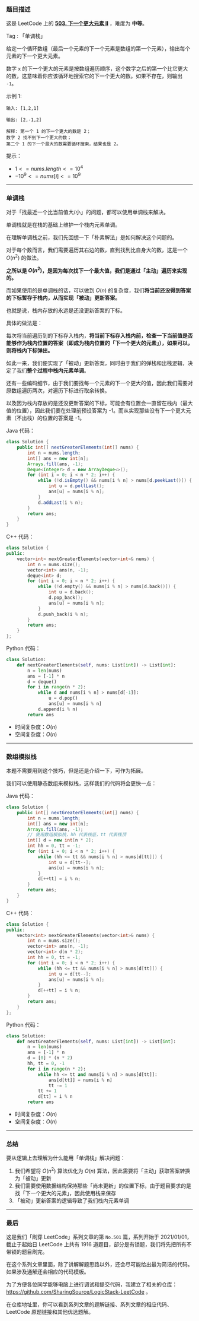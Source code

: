 ### 题目描述

这是 LeetCode 上的 **[503. 下一个更大元素 II](https://leetcode-cn.com/problems/next-greater-element-ii/solution/cong-po-su-jie-fa-de-jiao-du-qu-li-jie-d-trht/)** ，难度为 **中等**。



Tag : 「单调栈」

给定一个循环数组（最后一个元素的下一个元素是数组的第一个元素），输出每个元素的下一个更大元素。

数字 `x` 的下一个更大的元素是按数组遍历顺序，这个数字之后的第一个比它更大的数，这意味着你应该循环地搜索它的下一个更大的数。如果不存在，则输出 `-1`。

示例 1:
```
输入: [1,2,1]

输出: [2,-1,2]

解释: 第一个 1 的下一个更大的数是 2；
数字 2 找不到下一个更大的数； 
第二个 1 的下一个最大的数需要循环搜索，结果也是 2。
```

提示：
* $1 <= nums.length <= 10^4$
* $-10^9 <= nums[i] <= 10^9$

---

### 单调栈

对于「找最近一个比当前值大/小」的问题，都可以使用单调栈来解决。

单调栈就是在栈的基础上维护一个栈内元素单调。

在理解单调栈之前，我们先回想一下「朴素解法」是如何解决这个问题的。

对于每个数而言，我们需要遍历其右边的数，直到找到比自身大的数，这是一个 $O(n^2)$ 的做法。

**之所以是 $O(n^2)$，是因为每次找下一个最大值，我们是通过「主动」遍历来实现的。**

而如果使用的是单调栈的话，可以做到 $O(n)$ 的复杂度，我们**将当前还没得到答案的下标暂存于栈内，从而实现「被动」更新答案。**

也就是说，栈内存放的永远是还没更新答案的下标。

具体的做法是：

每次将当前遍历到的下标存入栈内，**将当前下标存入栈内前，检查一下当前值是否能够作为栈内位置的答案（即成为栈内位置的「下一个更大的元素」），如果可以，则将栈内下标弹出。**

如此一来，我们便实现了「被动」更新答案，同时由于我们的弹栈和出栈逻辑，决定了我们**整个过程中栈内元素单调**。    

还有一些编码细节，由于我们要找每一个元素的下一个更大的值，因此我们需要对原数组遍历两次，对遍历下标进行取余转换。

以及因为栈内存放的是还没更新答案的下标，可能会有位置会一直留在栈内（最大值的位置），因此我们要在处理前预设答案为 -1。而从实现那些没有下一个更大元素（不出栈）的位置的答案是 -1。

Java 代码：
```Java
class Solution {
    public int[] nextGreaterElements(int[] nums) {
        int n = nums.length;
        int[] ans = new int[n];
        Arrays.fill(ans, -1);
        Deque<Integer> d = new ArrayDeque<>();
        for (int i = 0; i < n * 2; i++) {
            while (!d.isEmpty() && nums[i % n] > nums[d.peekLast()]) {
                int u = d.pollLast();
                ans[u] = nums[i % n];
            }
            d.addLast(i % n);
        }
        return ans;
    }
}
```
C++ 代码：
```C++
class Solution {
public:
    vector<int> nextGreaterElements(vector<int>& nums) {
        int n = nums.size();
        vector<int> ans(n, -1);
        deque<int> d;
        for (int i = 0; i < n * 2; i++) {
            while (!d.empty() && nums[i % n] > nums[d.back()]) {
                int u = d.back();
                d.pop_back();
                ans[u] = nums[i % n];
            }
            d.push_back(i % n);
        }
        return ans;
    }
};
```
Python 代码：
```Python
class Solution:
    def nextGreaterElements(self, nums: List[int]) -> List[int]:
        n = len(nums)
        ans = [-1] * n
        d = deque()
        for i in range(n * 2):
            while d and nums[i % n] > nums[d[-1]]:
                u = d.pop()
                ans[u] = nums[i % n]
            d.append(i % n)
        return ans
```
* 时间复杂度：$O(n)$
* 空间复杂度：$O(n)$

---

### 数组模拟栈

本题不需要用到这个技巧，但是还是介绍一下，可作为拓展。

我们可以使用静态数组来模拟栈，这样我们的代码将会更快一点：

Java 代码：
```Java
class Solution {
    public int[] nextGreaterElements(int[] nums) {
        int n = nums.length;
        int[] ans = new int[n];
        Arrays.fill(ans, -1);
        // 使用数组模拟栈，hh 代表栈底，tt 代表栈顶
        int[] d = new int[n * 2];
        int hh = 0, tt = -1;
        for (int i = 0; i < n * 2; i++) {
            while (hh <= tt && nums[i % n] > nums[d[tt]]) {
                int u = d[tt--];
                ans[u] = nums[i % n];
            }
            d[++tt] = i % n;
        }
        return ans;
    }
}
```
C++ 代码：
```C++
class Solution {
public:
    vector<int> nextGreaterElements(vector<int>& nums) {
        int n = nums.size();
        vector<int> ans(n, -1);
        vector<int> d(n * 2);
        int hh = 0, tt = -1;
        for (int i = 0; i < n * 2; i++) {
            while (hh <= tt && nums[i % n] > nums[d[tt]]) {
                int u = d[tt--];
                ans[u] = nums[i % n];
            }
            d[++tt] = i % n;
        }
        return ans;
    }
};
```
Python 代码：
```Python
class Solution:
    def nextGreaterElements(self, nums: List[int]) -> List[int]:
        n = len(nums)
        ans = [-1] * n
        d = [0] * (n * 2)
        hh, tt = 0, -1
        for i in range(n * 2):
            while hh <= tt and nums[i % n] > nums[d[tt]]:
                ans[d[tt]] = nums[i % n]
                tt -= 1
            tt += 1
            d[tt] = i % n
        return ans
```
* 时间复杂度：$O(n)$
* 空间复杂度：$O(n)$

---

### 总结

要从逻辑上去理解为什么能用「单调栈」解决问题：

1. 我们希望将 $O(n^2)$ 算法优化为 $O(n)$ 算法，因此需要将「主动」获取答案转换为「被动」更新
2. 我们需要使用数据结构保持那些「尚未更新」的位置下标，由于题目要求的是找「下一个更大的元素」，因此使用栈来保存
3. 「被动」更新答案的逻辑导致了我们栈内元素单调

---

### 最后

这是我们「刷穿 LeetCode」系列文章的第 `No.501` 篇，系列开始于 2021/01/01，截止于起始日 LeetCode 上共有 1916 道题目，部分是有锁题，我们将先把所有不带锁的题目刷完。

在这个系列文章里面，除了讲解解题思路以外，还会尽可能给出最为简洁的代码。如果涉及通解还会相应的代码模板。

为了方便各位同学能够电脑上进行调试和提交代码，我建立了相关的仓库：https://github.com/SharingSource/LogicStack-LeetCode 。

在仓库地址里，你可以看到系列文章的题解链接、系列文章的相应代码、LeetCode 原题链接和其他优选题解。

